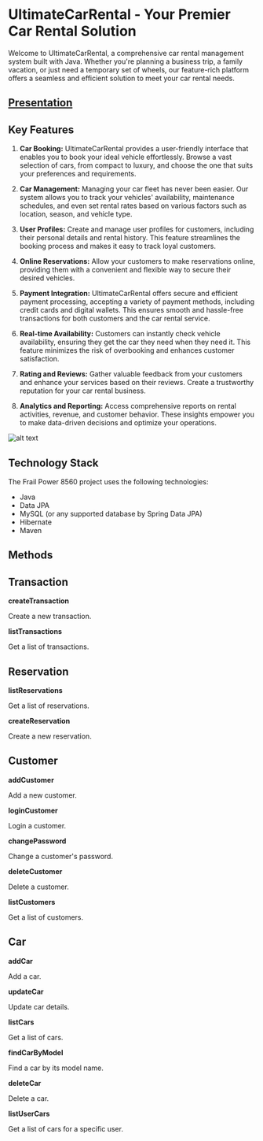 # UltimateCarRental - Your Premier Car Rental Solution

Welcome to UltimateCarRental, a comprehensive car rental management system built with Java. Whether you're planning a business trip, a family vacation, or just need a temporary set of wheels, our feature-rich platform offers a seamless and efficient solution to meet your car rental needs.

## [Presentation](https://drive.google.com/file/d/1jywtkDEu6-ptnNkF9QJQ9cZLL0O5qxBi/view?usp=sharing)

## Key Features

1. **Car Booking:** UltimateCarRental provides a user-friendly interface that enables you to book your ideal vehicle effortlessly. Browse a vast selection of cars, from compact to luxury, and choose the one that suits your preferences and requirements.

2. **Car Management:** Managing your car fleet has never been easier. Our system allows you to track your vehicles' availability, maintenance schedules, and even set rental rates based on various factors such as location, season, and vehicle type.

3. **User Profiles:** Create and manage user profiles for customers, including their personal details and rental history. This feature streamlines the booking process and makes it easy to track loyal customers.

4. **Online Reservations:** Allow your customers to make reservations online, providing them with a convenient and flexible way to secure their desired vehicles.

5. **Payment Integration:** UltimateCarRental offers secure and efficient payment processing, accepting a variety of payment methods, including credit cards and digital wallets. This ensures smooth and hassle-free transactions for both customers and the car rental service.

6. **Real-time Availability:** Customers can instantly check vehicle availability, ensuring they get the car they need when they need it. This feature minimizes the risk of overbooking and enhances customer satisfaction.

7. **Rating and Reviews:** Gather valuable feedback from your customers and enhance your services based on their reviews. Create a trustworthy reputation for your car rental business.

8. **Analytics and Reporting:** Access comprehensive reports on rental activities, revenue, and customer behavior. These insights empower you to make data-driven decisions and optimize your operations.

![alt text]([http://url/to/img.png](https://github.com/subir701/mucho-tent-9336/raw/main/Project/Screenshot%20(463).png))

## Technology Stack
The Frail Power 8560 project uses the following technologies:

- Java
- Data JPA
- MySQL (or any supported database by Spring Data JPA)
- Hibernate
- Maven

## Methods
## Transaction

**createTransaction**

Create a new transaction.

**listTransactions**

Get a list of transactions.

## Reservation

**listReservations**

Get a list of reservations.

**createReservation**

Create a new reservation.

## Customer

**addCustomer**

Add a new customer.

**loginCustomer**

Login a customer.

**changePassword**

Change a customer's password.

**deleteCustomer**

Delete a customer.

**listCustomers**

Get a list of customers.

## Car

**addCar**

Add a car.

**updateCar**

Update car details.

**listCars**

Get a list of cars.

**findCarByModel**

Find a car by its model name.

**deleteCar**

Delete a car.

**listUserCars**

Get a list of cars for a specific user.
